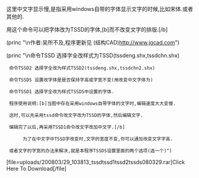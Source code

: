 这里中文字显示慢,是指采用windows自带的字体显示文字的时候,比如宋体.或者其他的.
用这个命令可以把字体改为TSSD的字体,[b]而不改变文字的排版.[/b]

(princ "\n作者:吴所不及,程序更新见 (结构CAD)http://www.jgcad.com")
  (princ "\n命令TSSD 选择字全改样式为TSSD(tssdeng.shx,tssdchn.shx)
	 命令TSSD2 选择字全改为样式TSSD2(tssdeng.shx,tssdchn2.shx)
	 命令TSSDS 设置改字体是是否保持字高或字宽不变(用改变中文字体为)
	 命令TSSD1 选择字全改为样式TSSDS中设置的字体.
	 程序使用说明:[b]当图中存在采用windows自带字体的文字时,编辑速度大大变慢.
	 这时,可以先采用tssd命令改文字改为TSSD的字体,然后编辑文字.
	 编辑完了以后,再采用TSSD1命令改文字改加中文字.[/b]	 
          为了在中文字中TSSD字改变时,文字的宽度不变,你可以通加改变文字字高.
	 或者文字的字宽的办法来解决,就是本程序TSSDS设置里面的两个选项(选一个)")

[file=uploads/200803/29_103813_tssdtssd1tssd2tssds080329.rar]Click Here To Download[/file]